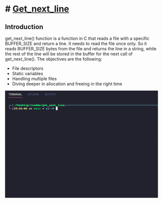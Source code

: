 # # <u>[Get_next_line](https://cdn.intra.42.fr/pdf/pdf/52102/en.subject.pdf)</u>
## Introduction
get_next_line() function is a function in C that reads a file with a specific BUFFER_SIZE and return a line. It needs to read the file once only. So it reads BUFFER_SIZE bytes from the file and returns the line in a string, while the rest of the line will be stored in the buffer for the next call of get_next_line(). The objectives are the following:
- File descriptors
- Static variables
- Handling multiple files
- Diving deeper in allocation and freeing in the right time


![get_next_line](reading.gif)